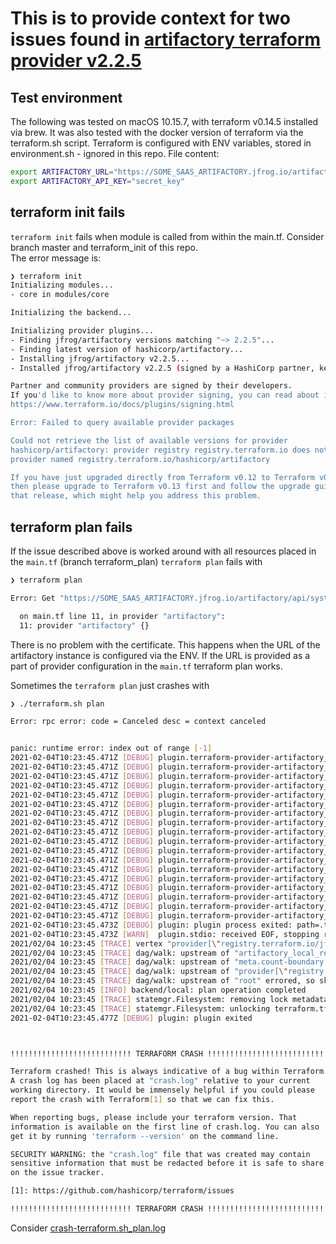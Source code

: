 # This is to provide context for two issues found in [artifactory terraform provider v2.2.5](https://registry.terraform.io/providers/jfrog/artifactory/latest)

## Test environment
The following was tested on macOS 10.15.7, with terraform v0.14.5 installed via brew. It was also tested with the docker version
of terraform via the terraform.sh script.
Terraform is configured with ENV variables, stored in environment.sh - ignored in this repo.
File content:  
```bash
export ARTIFACTORY_URL="https://SOME_SAAS_ARTIFACTORY.jfrog.io/artifactory"
export ARTIFACTORY_API_KEY="secret_key"
```

## terraform init fails
`terraform init` fails when module is called from within the main.tf. Consider branch master and terraform_init of this repo.  
The error message is:  
```bash
❯ terraform init
Initializing modules...
- core in modules/core

Initializing the backend...

Initializing provider plugins...
- Finding jfrog/artifactory versions matching "~> 2.2.5"...
- Finding latest version of hashicorp/artifactory...
- Installing jfrog/artifactory v2.2.5...
- Installed jfrog/artifactory v2.2.5 (signed by a HashiCorp partner, key ID 6B219DCCD7639232)

Partner and community providers are signed by their developers.
If you'd like to know more about provider signing, you can read about it here:
https://www.terraform.io/docs/plugins/signing.html

Error: Failed to query available provider packages

Could not retrieve the list of available versions for provider
hashicorp/artifactory: provider registry registry.terraform.io does not have a
provider named registry.terraform.io/hashicorp/artifactory

If you have just upgraded directly from Terraform v0.12 to Terraform v0.14
then please upgrade to Terraform v0.13 first and follow the upgrade guide for
that release, which might help you address this problem.
```

## terraform plan fails
If the issue described above is worked around with all resources placed in the `main.tf` (branch terraform_plan)
`terraform plan` fails with
```bash
❯ terraform plan

Error: Get "https://SOME_SAAS_ARTIFACTORY.jfrog.io/artifactory/api/system/ping": x509: certificate signed by unknown authority

  on main.tf line 11, in provider "artifactory":
  11: provider "artifactory" {}

```
There is no problem with the certificate. This happens when the URL of the artifactory instance is configured via the ENV.
If the URL is provided as a part of provider configuration in the `main.tf` terraform plan works.

Sometimes the `terraform plan` just crashes with
```bash
❯ ./terraform.sh plan

Error: rpc error: code = Canceled desc = context canceled


panic: runtime error: index out of range [-1]
2021-02-04T10:23:45.471Z [DEBUG] plugin.terraform-provider-artifactory_v2.2.5:
2021-02-04T10:23:45.471Z [DEBUG] plugin.terraform-provider-artifactory_v2.2.5: goroutine 15 [running]:
2021-02-04T10:23:45.471Z [DEBUG] plugin.terraform-provider-artifactory_v2.2.5: github.com/atlassian/terraform-provider-artifactory/pkg/artifactory.providerConfigure(0xc0000c40e0, 0x0, 0x0, 0xc0000c40e0, 0x0)
2021-02-04T10:23:45.471Z [DEBUG] plugin.terraform-provider-artifactory_v2.2.5: 	github.com/atlassian/terraform-provider-artifactory/pkg/artifactory/provider.go:108 +0xc3e
2021-02-04T10:23:45.471Z [DEBUG] plugin.terraform-provider-artifactory_v2.2.5: github.com/hashicorp/terraform/helper/schema.(*Provider).Configure(0xc0000af080, 0xc0006b0540, 0x1190940, 0xc0006b04b0)
2021-02-04T10:23:45.471Z [DEBUG] plugin.terraform-provider-artifactory_v2.2.5: 	github.com/hashicorp/terraform@v0.12.29/helper/schema/provider.go:270 +0xd2
2021-02-04T10:23:45.471Z [DEBUG] plugin.terraform-provider-artifactory_v2.2.5: github.com/hashicorp/terraform/helper/plugin.(*GRPCProviderServer).Configure(0xc00000e1b0, 0x167db80, 0xc0006b0120, 0xc00063a180, 0xc00000e1b0, 0xc0006b0120, 0xc000697b78)
2021-02-04T10:23:45.471Z [DEBUG] plugin.terraform-provider-artifactory_v2.2.5: 	github.com/hashicorp/terraform@v0.12.29/helper/plugin/grpc_provider.go:487 +0x2e6
2021-02-04T10:23:45.471Z [DEBUG] plugin.terraform-provider-artifactory_v2.2.5: github.com/hashicorp/terraform/internal/tfplugin5._Provider_Configure_Handler(0x12f08e0, 0xc00000e1b0, 0x167db80, 0xc0006b0120, 0xc0000789c0, 0x0, 0x167db80, 0xc0006b0120, 0xc00063e040, 0x3d)
2021-02-04T10:23:45.471Z [DEBUG] plugin.terraform-provider-artifactory_v2.2.5: 	github.com/hashicorp/terraform@v0.12.29/internal/tfplugin5/tfplugin5.pb.go:3135 +0x217
2021-02-04T10:23:45.471Z [DEBUG] plugin.terraform-provider-artifactory_v2.2.5: google.golang.org/grpc.(*Server).processUnaryRPC(0xc000001b00, 0x168b120, 0xc000642a80, 0xc0001a0a00, 0xc0005a1500, 0x1f6ca98, 0x0, 0x0, 0x0)
2021-02-04T10:23:45.471Z [DEBUG] plugin.terraform-provider-artifactory_v2.2.5: 	google.golang.org/grpc@v1.27.1/server.go:1024 +0x501
2021-02-04T10:23:45.471Z [DEBUG] plugin.terraform-provider-artifactory_v2.2.5: google.golang.org/grpc.(*Server).handleStream(0xc000001b00, 0x168b120, 0xc000642a80, 0xc0001a0a00, 0x0)
2021-02-04T10:23:45.471Z [DEBUG] plugin.terraform-provider-artifactory_v2.2.5: 	google.golang.org/grpc@v1.27.1/server.go:1313 +0xd3d
2021-02-04T10:23:45.471Z [DEBUG] plugin.terraform-provider-artifactory_v2.2.5: google.golang.org/grpc.(*Server).serveStreams.func1.1(0xc0000aa1c0, 0xc000001b00, 0x168b120, 0xc000642a80, 0xc0001a0a00)
2021-02-04T10:23:45.471Z [DEBUG] plugin.terraform-provider-artifactory_v2.2.5: 	google.golang.org/grpc@v1.27.1/server.go:722 +0xa1
2021-02-04T10:23:45.471Z [DEBUG] plugin.terraform-provider-artifactory_v2.2.5: created by google.golang.org/grpc.(*Server).serveStreams.func1
2021-02-04T10:23:45.471Z [DEBUG] plugin.terraform-provider-artifactory_v2.2.5: 	google.golang.org/grpc@v1.27.1/server.go:720 +0xa1
2021-02-04T10:23:45.473Z [DEBUG] plugin: plugin process exited: path=.terraform/providers/registry.terraform.io/jfrog/artifactory/2.2.5/linux_amd64/terraform-provider-artifactory_v2.2.5 pid=51 error="exit status 2"
2021-02-04T10:23:45.473Z [WARN]  plugin.stdio: received EOF, stopping recv loop: err="rpc error: code = Canceled desc = context canceled"
2021/02/04 10:23:45 [TRACE] vertex "provider[\"registry.terraform.io/jfrog/artifactory\"]": visit complete
2021/02/04 10:23:45 [TRACE] dag/walk: upstream of "artifactory_local_repository.bug-npm-local (expand)" errored, so skipping
2021/02/04 10:23:45 [TRACE] dag/walk: upstream of "meta.count-boundary (EachMode fixup)" errored, so skipping
2021/02/04 10:23:45 [TRACE] dag/walk: upstream of "provider[\"registry.terraform.io/jfrog/artifactory\"] (close)" errored, so skipping
2021/02/04 10:23:45 [TRACE] dag/walk: upstream of "root" errored, so skipping
2021/02/04 10:23:45 [INFO] backend/local: plan operation completed
2021/02/04 10:23:45 [TRACE] statemgr.Filesystem: removing lock metadata file .terraform.tfstate.lock.info
2021/02/04 10:23:45 [TRACE] statemgr.Filesystem: unlocking terraform.tfstate using fcntl flock
2021-02-04T10:23:45.477Z [DEBUG] plugin: plugin exited



!!!!!!!!!!!!!!!!!!!!!!!!!!! TERRAFORM CRASH !!!!!!!!!!!!!!!!!!!!!!!!!!!!

Terraform crashed! This is always indicative of a bug within Terraform.
A crash log has been placed at "crash.log" relative to your current
working directory. It would be immensely helpful if you could please
report the crash with Terraform[1] so that we can fix this.

When reporting bugs, please include your terraform version. That
information is available on the first line of crash.log. You can also
get it by running 'terraform --version' on the command line.

SECURITY WARNING: the "crash.log" file that was created may contain
sensitive information that must be redacted before it is safe to share
on the issue tracker.

[1]: https://github.com/hashicorp/terraform/issues

!!!!!!!!!!!!!!!!!!!!!!!!!!! TERRAFORM CRASH !!!!!!!!!!!!!!!!!!!!!!!!!!!!
```
Consider [crash-terraform.sh_plan.log](crash-terraform.sh_plan.log)